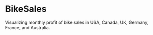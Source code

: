 # BikeSales
Visualizing monthly profit of bike sales in USA, Canada, UK, Germany, France, and Australia.
